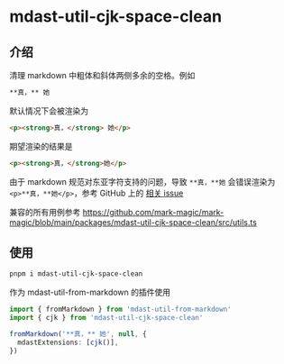 # mdast-util-cjk-space-clean

## 介绍

清理 markdown 中粗体和斜体两侧多余的空格。例如

```md
**真，** 她
```

默认情况下会被渲染为

```html
<p><strong>真，</strong> 她</p>
```

期望渲染的结果是

```html
<p><strong>真，</strong>她</p>
```

由于 markdown 规范对东亚字符支持的问题，导致 `**真，**她` 会错误渲染为 `<p>**真，**她</p>`，参考 GitHub 上的 [相关 issue](https://github.com/commonmark/commonmark-spec/issues/650)

兼容的所有用例参考 <https://github.com/mark-magic/mark-magic/blob/main/packages/mdast-util-cjk-space-clean/src/utils.ts>

## 使用

```sh
pnpm i mdast-util-cjk-space-clean
```

作为 mdast-util-from-markdown 的插件使用

```ts
import { fromMarkdown } from 'mdast-util-from-markdown'
import { cjk } from 'mdast-util-cjk-space-clean'

fromMarkdown('**真，** 她', null, {
  mdastExtensions: [cjk()],
})
```
